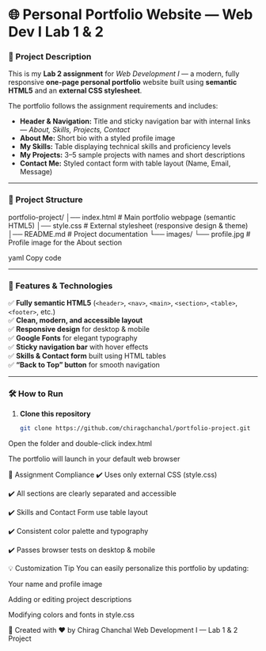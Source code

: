 # 🌐 Personal Portfolio Website — Web Dev I Lab 1 & 2

### 🧩 Project Description
This is my **Lab 2 assignment** for *Web Development I* — a modern, fully responsive **one-page personal portfolio** website built using **semantic HTML5** and an **external CSS stylesheet**.

The portfolio follows the assignment requirements and includes:

- **Header & Navigation:** Title and sticky navigation bar with internal links — *About, Skills, Projects, Contact*  
- **About Me:** Short bio with a styled profile image  
- **My Skills:** Table displaying technical skills and proficiency levels  
- **My Projects:** 3–5 sample projects with names and short descriptions  
- **Contact Me:** Styled contact form with table layout (Name, Email, Message)

---

### 📂 Project Structure
portfolio-project/
│── index.html # Main portfolio webpage (semantic HTML5)
│── style.css # External stylesheet (responsive design & theme)
│── README.md # Project documentation
└── images/
└── profile.jpg # Profile image for the About section

yaml
Copy code

---

### 🎨 Features & Technologies
✅ **Fully semantic HTML5** (`<header>`, `<nav>`, `<main>`, `<section>`, `<table>`, `<footer>`, etc.)  
✅ **Clean, modern, and accessible layout**  
✅ **Responsive design** for desktop & mobile  
✅ **Google Fonts** for elegant typography  
✅ **Sticky navigation bar** with hover effects  
✅ **Skills & Contact form** built using HTML tables  
✅ **“Back to Top” button** for smooth navigation  

---

### 🛠️ How to Run
1. **Clone this repository**
   ```bash
   git clone https://github.com/chiragchanchal/portfolio-project.git
Open the folder and double-click index.html

The portfolio will launch in your default web browser

📑 Assignment Compliance
✔️ Uses only external CSS (style.css)

✔️ All sections are clearly separated and accessible

✔️ Skills and Contact Form use table layout

✔️ Consistent color palette and typography

✔️ Passes browser tests on desktop & mobile

💡 Customization Tip
You can easily personalize this portfolio by updating:

Your name and profile image

Adding or editing project descriptions

Modifying colors and fonts in style.css

💬 Created with ❤️ by Chirag Chanchal
Web Development I — Lab 1 & 2 Project
